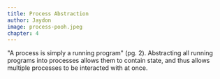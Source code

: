 ```yaml
---
title: Process Abstraction
author: Jaydon
image: process-pooh.jpeg
chapter: 4
---
```

"A process is simply a running program" (pg. 2). Abstracting all running programs into processes allows them to contain state, and thus allows multiple processes to be interacted with at once.